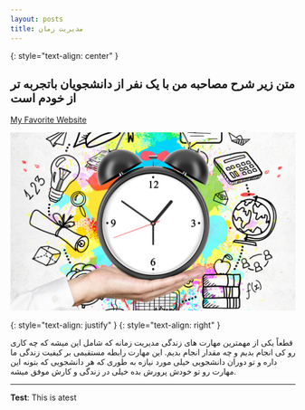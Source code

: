 ```yaml
---
layout: posts
title: مدیریت زمان
---
```


{: style="text-align: center" }
## متن زیر شرح مصاحبه من با یک نفر از دانشجویان باتجربه تر از خودم است


[My Favorite Website](http://www.stackoverflow.com)


![alt text](../assets/images/timemanagement.png "Time Management")


{: style="text-align: justify" }
{: style="text-align: right" }



قطعاً یکی از مهمترین مهارت های زندگی مدیریت زمانه که شامل این میشه که چه کاری رو کی انجام بدیم و چه مقدار انجام بدیم. این مهارت رابطه مستقیمی بر کیفیت زندگی ما داره و تو دوران دانشجویی خیلی مورد نیازه به طوری که هر دانشجویی که بتونه این مهارت رو تو خودش پرورش بده خیلی در زندگی و کارش موفق میشه. 








---
**Test**: This is atest
